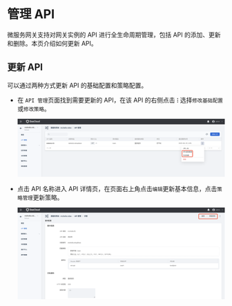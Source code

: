 # 管理 API

微服务网关支持对网关实例的 API 进行全生命周期管理，包括 API 的添加、更新和删除。本页介绍如何更新 API。

## 更新 API

可以通过两种方式更新 API 的基础配置和策略配置。

- 在 `API 管理`页面找到需要更新的 API，在该 API 的右侧点击 **`ⵗ`** 选择`修改基础配置`或`修改策略`。

    ![在列表页更新基础信息](imgs/update-api-1.png)

- 点击 API 名称进入 API 详情页，在页面右上角点击`编辑`更新基本信息，点击`策略管理`更新策略。

    ![在详情页更新](imgs/update-api-2.png)
